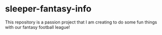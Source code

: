 # sleeper-fantasy-info
This repository is a passion project that I am creating to do some fun things with our fantasy football league!

